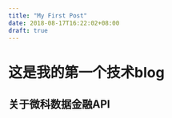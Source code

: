 ```yaml
---
title: "My First Post"
date: 2018-08-17T16:22:02+08:00
draft: true
---
```


# 这是我的第一个技术blog

## 关于微科数据金融API
